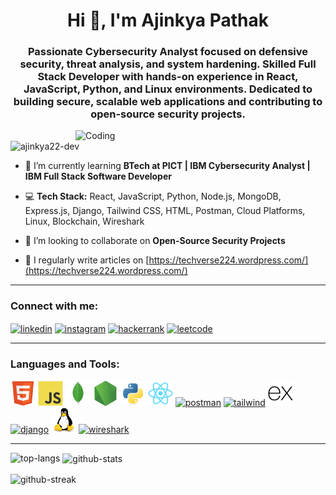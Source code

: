 

<h1 align="center">Hi 👋, I'm Ajinkya Pathak</h1>
<h3 align="center">Passionate Cybersecurity Analyst focused on defensive security, threat analysis, and system hardening. Skilled Full Stack Developer with hands-on experience in React, JavaScript, Python, and Linux environments. Dedicated to building secure, scalable web applications and contributing to open-source security projects.</h3>

<img align="right" alt="Coding" width="400" src="https://camo.githubusercontent.com/2366b34bb903c09617990fb5fff4622f3e941349e846ddb7e73df872a9d21233/68747470733a2f2f63646e2e6472696262626c652e636f6d2f75736572732f3733303730332f73637265656e73686f74732f363538313234332f6176656e746f2e676966.gif">

<p align="left"> <img src="https://komarev.com/ghpvc/?username=ajinkya22-dev&label=Profile%20views&color=0e75b6&style=flat" alt="ajinkya22-dev" /> </p>

- 🌱 I’m currently learning **BTech at PICT | IBM Cybersecurity Analyst | IBM Full Stack Software Developer**

- 💻 **Tech Stack:** React, JavaScript, Python, Node.js, MongoDB, Express.js, Django, Tailwind CSS, HTML, Postman, Cloud Platforms, Linux, Blockchain, Wireshark

- 👯 I’m looking to collaborate on **Open-Source Security Projects**

- 📝 I regularly write articles on [https://techverse224.wordpress.com/](https://techverse224.wordpress.com/)

---

<h3 align="left">Connect with me:</h3>
<p align="left">
<a href="https://www.linkedin.com/in/ajinkya-pathak-820675326/" target="blank"><img align="center" src="https://raw.githubusercontent.com/rahuldkjain/github-profile-readme-generator/master/src/images/icons/Social/linked-in-alt.svg" alt="linkedin" height="30" width="40" /></a>
<a href="https://instagram.com/ajinkya_pathak_07" target="blank"><img align="center" src="https://raw.githubusercontent.com/rahuldkjain/github-profile-readme-generator/master/src/images/icons/Social/instagram.svg" alt="instagram" height="30" width="40" /></a>
<a href="https://www.hackerrank.com/pathaklaxmikant1" target="blank"><img align="center" src="https://raw.githubusercontent.com/rahuldkjain/github-profile-readme-generator/master/src/images/icons/Social/hackerrank.svg" alt="hackerrank" height="30" width="40" /></a>
<a href="https://www.leetcode.com/rmklwi2zjv" target="blank"><img align="center" src="https://raw.githubusercontent.com/rahuldkjain/github-profile-readme-generator/master/src/images/icons/Social/leet-code.svg" alt="leetcode" height="30" width="40" /></a>
</p>

---

<h3 align="left">Languages and Tools:</h3>
<p align="left">
  <a href="#"><img src="https://raw.githubusercontent.com/devicons/devicon/master/icons/html5/html5-original.svg" alt="html" width="40" height="40"/></a>
  <a href="#"><img src="https://raw.githubusercontent.com/devicons/devicon/master/icons/javascript/javascript-original.svg" alt="javascript" width="40" height="40"/></a>
  <a href="#"><img src="https://raw.githubusercontent.com/devicons/devicon/master/icons/mongodb/mongodb-original.svg" alt="mongodb" width="40" height="40"/></a>
  <a href="#"><img src="https://raw.githubusercontent.com/devicons/devicon/master/icons/nodejs/nodejs-original.svg" alt="node.js" width="40" height="40"/></a>
  <a href="#"><img src="https://raw.githubusercontent.com/devicons/devicon/master/icons/python/python-original.svg" alt="python" width="40" height="40"/></a>
  <a href="#"><img src="https://raw.githubusercontent.com/devicons/devicon/master/icons/react/react-original.svg" alt="react" width="40" height="40"/></a>
  <a href="#"><img src="https://cdn.jsdelivr.net/gh/devicons/devicon/icons/postman/postman-original.svg" alt="postman" width="40" height="40"/></a>
  <a href="#"><img src="https://www.vectorlogo.zone/logos/tailwindcss/tailwindcss-icon.svg" alt="tailwind" width="40" height="40"/></a>
  <a href="#"><img src="https://raw.githubusercontent.com/devicons/devicon/master/icons/express/express-original.svg" alt="express.js" width="40" height="40"/></a>
  <a href="#"><img src="https://cdn.worldvectorlogo.com/logos/django.svg" alt="django" width="40" height="40"/></a>
  <a href="#"><img src="https://raw.githubusercontent.com/devicons/devicon/master/icons/linux/linux-original.svg" alt="linux" width="40" height="40"/></a>
  <a href="#"><img src="https://www.logo.wine/a/logo/Wireshark/Wireshark-Logo.wine.svg" alt="wireshark" width="60" height="40"/></a>
</p>

---

<p><img align="left" src="https://github-readme-stats.vercel.app/api/top-langs?username=ajinkya22-dev&show_icons=true&locale=en&layout=compact" alt="top-langs" /></p>

<p>&nbsp;<img align="center" src="https://github-readme-stats.vercel.app/api?username=ajinkya22-dev&show_icons=true&locale=en" alt="github-stats" /></p>

<p><img align="center" src="https://github-readme-streak-stats.herokuapp.com/?user=ajinkya22-dev&" alt="github-streak" /></p>
